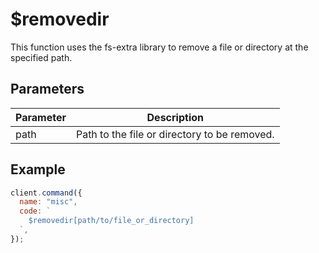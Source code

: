 # $removedir

This function uses the fs-extra library to remove a file or directory at the specified path.

## Parameters

| Parameter | Description                                  |
| --------- | -------------------------------------------- |
| path      | Path to the file or directory to be removed. |

## Example

```js
client.command({
  name: "misc",
  code: `
    $removedir[path/to/file_or_directory]
  `,
});
```

